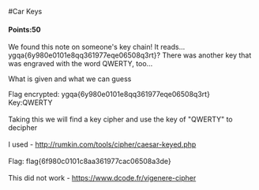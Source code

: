 #Car Keys

#### Points:50
<p>We found this note on someone's key chain! It reads... ygqa{6y980e0101e8qq361977eqe06508q3rt}? There was another key that was engraved with the word QWERTY, too...<br>

What is given and what we can guess<br>

Flag encrypted: ygqa{6y980e0101e8qq361977eqe06508q3rt}<br>Key:QWERTY<br>
<br>
Taking this we will find a key cipher and use the key of "QWERTY" to decipher<br>
<br>
I used - http://rumkin.com/tools/cipher/caesar-keyed.php<br>
<br>
Flag: flag{6f980c0101c8aa361977cac06508a3de}<br>
<br>
This did not work  - https://www.dcode.fr/vigenere-cipher



